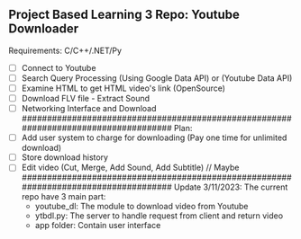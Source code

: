 Project Based Learning 3 Repo: Youtube Downloader
-----
Requirements: C/C++/.NET/Py
- [ ] Connect to Youtube
- [ ] Search Query Processing (Using Google Data API) or (Youtube Data API)
- [ ] Examine HTML to get HTML video's link (OpenSource)
- [ ] Download FLV file - Extract Sound
- [ ] Networking Interface and Download 
####################################################################################
Plan: 
- [ ] Add user system to charge for downloading (Pay one time for unlimited download)
- [ ] Store download history
- [ ] Edit video (Cut, Merge, Add Sound, Add Subtitle) // Maybe
####################################################################################
Update 3/11/2023: 
The current repo have 3 main part: 
    + youtube_dl: The module to download video from Youtube
    + ytbdl.py: The server to handle request from client and return video
    + app folder: Contain user interface
